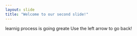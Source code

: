 ```yaml
---
layout: slide
title: "Welcome to our second slide!"
---
```

learnig process is going greate
Use the left arrow to go back!
